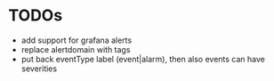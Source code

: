 # TODOs

- add support for grafana alerts
- replace alertdomain with tags
- put back eventType label (event|alarm), then also events can have severities

